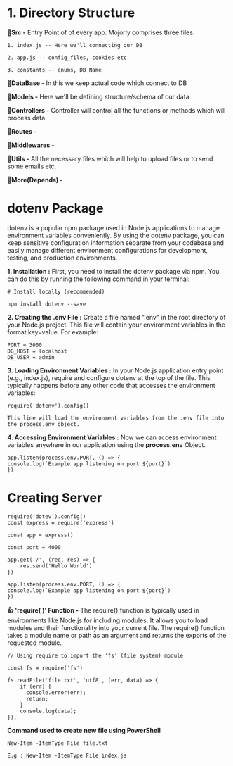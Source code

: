 # 1. Directory Structure
**🔸Src -** Entry Point of of every app. Mojorly comprises three files:

    1. index.js -- Here we'll connecting our DB

    2. app.js -- config_files, cookies etc

    3. constants -- enums, DB_Name

**🔸DataBase -** In this we  keep actual code which connect to DB

**🔸Models -** Here we'll be defining structure/schema of our data 

**🔸Controllers -** Controller will control all the functions or methods which will process data

**🔸Routes -**

**🔸Middlewares -**

**🔸Utils -** All the necessary files which will help to upload files or to send some emails etc.

**🔸More(Depends) -**

# dotenv Package
dotenv is a popular npm package used in Node.js applications to manage environment variables conveniently. By using the dotenv package, you can keep sensitive configuration information separate from your codebase and easily manage different environment configurations for development, testing, and production environments.

**1. Installation :** First, you need to install the dotenv package via npm. You can do this by running the following command in your terminal:

    # Install locally (recommended)

    npm install dotenv --save 

**2. Creating the .env File :** Create a file named ".env" in the root directory of your Node.js project.  This file will contain your environment variables in the format key=value. For example:
    
    PORT = 3000
    DB_HOST = localhost
    DB_USER = admin

**3. Loading Environment Variables :** In your Node.js application entry point (e.g., index.js), require and configure dotenv at the top of the file. This typically happens before any other code that accesses the environment variables:

    require('dotenv').config()

    This line will load the environment variables from the .env file into the process.env object.

**4. Accessing Environment Variables :** Now we can access environment variables anywhere in our application using the **process.env** Object.

    app.listen(process.env.PORT, () => {
    console.log(`Example app listening on port ${port}`)
    })

# Creating Server
    require('dotev').config()
    const express = require('express')

    const app = express()

    const port = 4000

    app.get('/', (req, res) => {
        res.send('Hello World')
    })

    app.listen(process.env.PORT, () => {
    console.log(`Example app listening on port ${port}`)
    })

    
**👍 'require( )' Function -**  The require() function is typically used in environments like Node.js for including modules. It allows you to load modules and their functionality into your current file. The require() function takes a module name or path as an argument and returns the exports of the requested module.

    // Using require to import the 'fs' (file system) module

    const fs = require('fs')

    fs.readFile('file.txt', 'utf8', (err, data) => {
        if (err) {
          console.error(err);
          return;
        }
        console.log(data);
    });

**Command used to create new file using PowerShell**

    New-Item -ItemType File file.txt

    E.g : New-Item -ItemType File index.js
    

    
